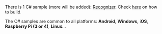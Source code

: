 There is 1 C# sample (more will be added): [Recognizer](recognizer). Check [here](recognizer/README.md) on how to build.

The C# samples are common to all platforms: **Android**, **Windows**, **iOS**, **Raspberry Pi (3 or 4)**, **Linux**...

